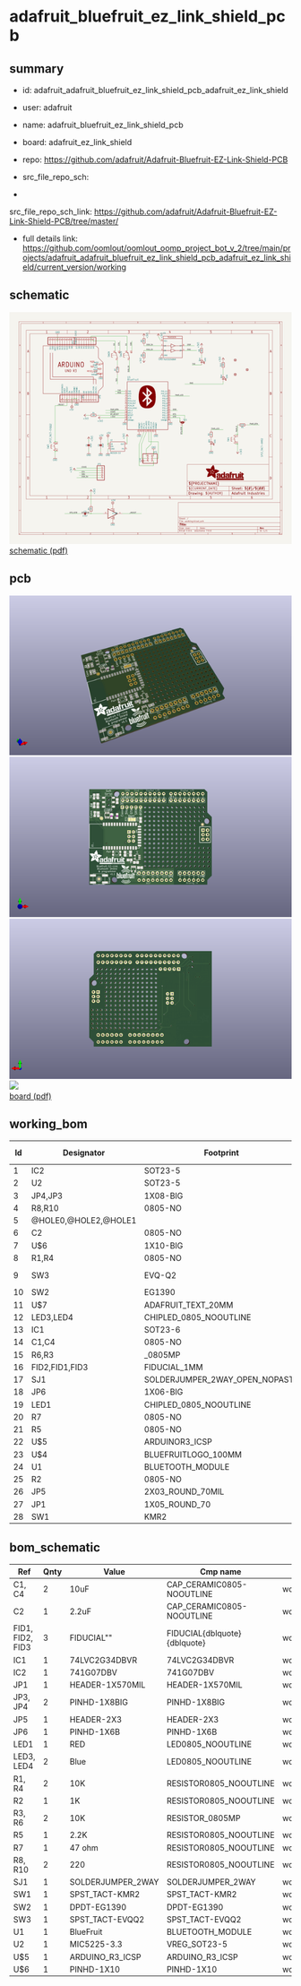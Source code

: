 # adafruit_bluefruit_ez_link_shield_pcb
 
## summary 
* id: adafruit_adafruit_bluefruit_ez_link_shield_pcb_adafruit_ez_link_shield
* user: adafruit
* name: adafruit_bluefruit_ez_link_shield_pcb
* board: adafruit_ez_link_shield
* repo: https://github.com/adafruit/Adafruit-Bluefruit-EZ-Link-Shield-PCB



* src_file_repo_sch: 
*
 src_file_repo_sch_link: https://github.com/adafruit/Adafruit-Bluefruit-EZ-Link-Shield-PCB/tree/master/
* full details link: https://github.com/oomlout/oomlout_oomp_project_bot_v_2/tree/main/projects/adafruit_adafruit_bluefruit_ez_link_shield_pcb_adafruit_ez_link_shield/current_version/working  

## schematic  
![](working_schematic_600.png)  
[schematic (pdf)](working_schematic.pdf)  

## pcb  
![](working_3d_600.png) 
![](working_3d_front_600.png)  
![](working_3d_back_600.png)  
![](working_600.png)  
[board (pdf)](working.pdf)  

## working_bom
| Id | Designator | Footprint | Quantity | Designation | Supplier and ref |  | None | 
| --- | --- | --- | --- | --- | --- | --- | --- | 
| 1 | IC2 | SOT23-5 | 1 | 74AHC1G07DBV |  |  | [''] | 
| 2 | U2 | SOT23-5 | 1 | MIC5225-3.3 |  |  | [''] | 
| 3 | JP4,JP3 | 1X08-BIG | 2 |  |  |  | [''] | 
| 4 | R8,R10 | 0805-NO | 2 | 220 |  |  | [''] | 
| 5 | @HOLE0,@HOLE2,@HOLE1 |  | 3 |  |  |  | [''] | 
| 6 | C2 | 0805-NO | 1 | 2.2uF |  |  | [''] | 
| 7 | U$6 | 1X10-BIG | 1 | PINHD-1X10 |  |  | [''] | 
| 8 | R1,R4 | 0805-NO | 2 | 10K |  |  | [''] | 
| 9 | SW3 | EVQ-Q2 | 1 | SPST_TACT-EVQQ2 |  |  | [''] | 
| 10 | SW2 | EG1390 | 1 |  |  |  | [''] | 
| 11 | U$7 | ADAFRUIT_TEXT_20MM | 1 |  |  |  | [''] | 
| 12 | LED3,LED4 | CHIPLED_0805_NOOUTLINE | 2 | Blue |  |  | [''] | 
| 13 | IC1 | SOT23-6 | 1 | 74LVC2G34DBVR |  |  | [''] | 
| 14 | C1,C4 | 0805-NO | 2 | 10uF |  |  | [''] | 
| 15 | R6,R3 | _0805MP | 2 | 10K |  |  | [''] | 
| 16 | FID2,FID1,FID3 | FIDUCIAL_1MM | 3 | FIDUCIAL" |  |  | [''] | 
| 17 | SJ1 | SOLDERJUMPER_2WAY_OPEN_NOPASTE | 1 |  |  |  | [''] | 
| 18 | JP6 | 1X06-BIG | 1 |  |  |  | [''] | 
| 19 | LED1 | CHIPLED_0805_NOOUTLINE | 1 | RED |  |  | [''] | 
| 20 | R7 | 0805-NO | 1 | 47 ohm |  |  | [''] | 
| 21 | R5 | 0805-NO | 1 | 2.2K |  |  | [''] | 
| 22 | U$5 | ARDUINOR3_ICSP | 1 | ARDUINO_R3_ICSP |  |  | [''] | 
| 23 | U$4 | BLUEFRUITLOGO_100MM | 1 |  |  |  | [''] | 
| 24 | U1 | BLUETOOTH_MODULE | 1 | BlueFruit |  |  | [''] | 
| 25 | R2 | 0805-NO | 1 | 1K |  |  | [''] | 
| 26 | JP5 | 2X03_ROUND_70MIL | 1 |  |  |  | [''] | 
| 27 | JP1 | 1X05_ROUND_70 | 1 |  |  |  | [''] | 
| 28 | SW1 | KMR2 | 1 | SPST_TACT-KMR2 |  |  | [''] | 


## bom_schematic
| Ref | Qnty | Value | Cmp name | Footprint | Description | Vendor | DNP | 
| --- | --- | --- | --- | --- | --- | --- | --- | 
| C1, C4 | 2 | 10uF | CAP_CERAMIC0805-NOOUTLINE | working:0805-NO |  |  |  | 
| C2 | 1 | 2.2uF | CAP_CERAMIC0805-NOOUTLINE | working:0805-NO |  |  |  | 
| FID1, FID2, FID3 | 3 | FIDUCIAL"" | FIDUCIAL{dblquote}{dblquote} | working:FIDUCIAL_1MM |  |  |  | 
| IC1 | 1 | 74LVC2G34DBVR | 74LVC2G34DBVR | working:SOT23-6 |  |  |  | 
| IC2 | 1 | 741G07DBV | 741G07DBV | working:SOT23-5 |  |  |  | 
| JP1 | 1 | HEADER-1X570MIL | HEADER-1X570MIL | working:1X05_ROUND_70 |  |  |  | 
| JP3, JP4 | 2 | PINHD-1X8BIG | PINHD-1X8BIG | working:1X08-BIG |  |  |  | 
| JP5 | 1 | HEADER-2X3 | HEADER-2X3 | working:2X03_ROUND_70MIL |  |  |  | 
| JP6 | 1 | PINHD-1X6B | PINHD-1X6B | working:1X06-BIG |  |  |  | 
| LED1 | 1 | RED | LED0805_NOOUTLINE | working:CHIPLED_0805_NOOUTLINE |  |  |  | 
| LED3, LED4 | 2 | Blue | LED0805_NOOUTLINE | working:CHIPLED_0805_NOOUTLINE |  |  |  | 
| R1, R4 | 2 | 10K | RESISTOR0805_NOOUTLINE | working:0805-NO |  |  |  | 
| R2 | 1 | 1K | RESISTOR0805_NOOUTLINE | working:0805-NO |  |  |  | 
| R3, R6 | 2 | 10K | RESISTOR_0805MP | working:_0805MP |  |  |  | 
| R5 | 1 | 2.2K | RESISTOR0805_NOOUTLINE | working:0805-NO |  |  |  | 
| R7 | 1 | 47 ohm | RESISTOR0805_NOOUTLINE | working:0805-NO |  |  |  | 
| R8, R10 | 2 | 220 | RESISTOR0805_NOOUTLINE | working:0805-NO |  |  |  | 
| SJ1 | 1 | SOLDERJUMPER_2WAY | SOLDERJUMPER_2WAY | working:SOLDERJUMPER_2WAY_OPEN_NOPASTE |  |  |  | 
| SW1 | 1 | SPST_TACT-KMR2 | SPST_TACT-KMR2 | working:KMR2 |  |  |  | 
| SW2 | 1 | DPDT-EG1390 | DPDT-EG1390 | working:EG1390 |  |  |  | 
| SW3 | 1 | SPST_TACT-EVQQ2 | SPST_TACT-EVQQ2 | working:EVQ-Q2 |  |  |  | 
| U1 | 1 | BlueFruit | BLUETOOTH_MODULE | working:BLUETOOTH_MODULE |  |  |  | 
| U2 | 1 | MIC5225-3.3 | VREG_SOT23-5 | working:SOT23-5 |  |  |  | 
| U$5 | 1 | ARDUINO_R3_ICSP | ARDUINO_R3_ICSP | working:ARDUINOR3_ICSP |  |  |  | 
| U$6 | 1 | PINHD-1X10 | PINHD-1X10 | working:1X10-BIG |  |  |  | 



